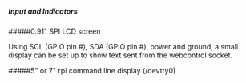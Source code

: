 ##### Input and Indicators

#####0.91" SPI LCD screen

Using SCL (GPIO pin #), SDA (GPIO pin #), power and ground, a small display can be set up to show text sent from the webcontrol socket.

#####5" or 7" rpi command line display (/devtty0)

